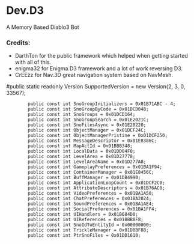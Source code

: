 # Dev.D3
A Memory Based Diablo3 Bot

### Credits:
* DarthTon for the public framework which helped when getting started with all of this.
* enigma32 for Enigma.D3 framework and a lot of work reversing D3.
* CrEEzz for Nav.3D great navigation system based on NavMesh.


#public static readonly Version SupportedVersion = new Version(2, 3, 0, 33567);

			public const int SnoGroupInitializers = 0x01B71ABC - 4;
			public const int SnoGroupByCode = 0x01DCD048;
			public const int SnoGroups = 0x01DCD164;
			public const int SnoGroupSearch = 0x01E2021C;
			public const int SnoFilesAsync = 0x01E20220;
			public const int ObjectManager = 0x01DCF24C;
			public const int ObjectManagerPristine = 0x01DCF250;
			public const int MessageDescriptor = 0x01E8386C;
			public const int MapActId = 0x01BBB348;
			public const int LocalData = 0x01DD04F0;
			public const int LevelArea = 0x01D27778;
			public const int LevelAreaName = 0x01D277A8;
			public const int GameplayPreferences = 0x01BA1F94;
			public const int ContainerManager = 0x01E8456C;
			public const int BuffManager = 0x01DB4990;
			public const int ApplicationLoopCount = 0x01DCF2C0;
			public const int AttributeDescriptors = 0x01B76AC8;
			public const int VideoPreferences = 0x01BA1A50;
			public const int ChatPreferences = 0x01BA2024;
			public const int SoundPreferences = 0x01BA1AE4;
			public const int SocialPreferences = 0x01BA1FF4;
			public const int UIHandlers = 0x01B684D0;
			public const int UIReferences = 0x01BBB8F8;
			public const int SnoIdToEntityId = 0x00000000;
			public const int TrickleManager = 0x01D8BF88;
			public const int PtrSnoFiles = 0x01DD1610;
